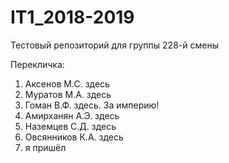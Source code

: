 # IT1_2018-2019
Тестовый репoзиторий для группы 228-й смены

Перекличка:
1. Аксенов М.С. здесь
2. Муратов М.А. здесь
3. Гоман В.Ф. здесь. За империю!
4. Амирханян А.Э. здесь
5. Наземцев С.Д. здесь
6. Овсянников К.А. здесь
7. я пришёл












